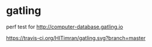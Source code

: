 # gatling
perf test for http://computer-database.gatling.io


https://travis-ci.org/HITimran/gatling.svg?branch=master
